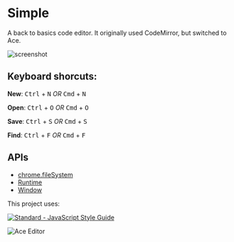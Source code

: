 # Simple

A back to basics code editor. It originally used CodeMirror, but switched to Ace.

![screenshot](https://raw.githubusercontent.com/ryanpcmcquen/Simple/master/img/Simple_screenshot.png)

## Keyboard shorcuts:

**New**:
  <kbd>Ctrl</kbd> + <kbd>N</kbd>
  _OR_
  <kbd>Cmd</kbd> + <kbd>N</kbd>

**Open**:
  <kbd>Ctrl</kbd> + <kbd>O</kbd>
  _OR_
  <kbd>Cmd</kbd> + <kbd>O</kbd>

**Save**:
  <kbd>Ctrl</kbd> + <kbd>S</kbd>
  _OR_
  <kbd>Cmd</kbd> + <kbd>S</kbd>

**Find**:
  <kbd>Ctrl</kbd> + <kbd>F</kbd>
  _OR_
  <kbd>Cmd</kbd> + <kbd>F</kbd>

## APIs

* [chrome.fileSystem](http://developer.chrome.com/trunk/apps/fileSystem.html)
* [Runtime](http://developer.chrome.com/trunk/apps/app.runtime.html)
* [Window](http://developer.chrome.com/trunk/apps/app.window.html)

This project uses:

[![Standard - JavaScript Style Guide](https://cdn.rawgit.com/feross/standard/master/badge.svg)](https://github.com/feross/standard)

![Ace Editor](https://ace.c9.io/doc/site/images/ace-logo.png)
